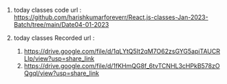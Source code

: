 1. today classes code url : https://github.com/harishkumarforeverr/React.js-classes-Jan-2023-Batch/tree/main/Date04-01-2023

2. today classes Recorded url :
   1. https://drive.google.com/file/d/1qLYtQ5It2qM7O62zsGYG5apiTAUCRLIp/view?usp=share_link
   2. https://drive.google.com/file/d/1fKHmQG8f_6tvTCNHL3cHPkB578zOQgql/view?usp=share_link
